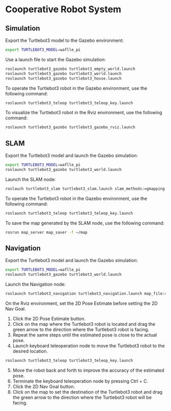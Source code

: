 # Cooperative Robot System

## Simulation

Export the Turtlebot3 model to the Gazebo environment:

```bash
export TURTLEBOT3_MODEL=waflle_pi
```
Use a launch file to start the Gazebo simulation:

```bash
roslaunch turtlebot3_gazebo turtlebot3_empty_world.launch
roslaunch turtlebot3_gazebo turtlebot3_world.launch
roslaunch turtlebot3_gazebo turtlebot3_house.launch
```

To operate the Turtlebot3 robot in the Gazebo environment, use the following command:

```bash
roslaunch turtlebot3_teleop turtlebot3_teleop_key.launch
```

To visualize the Turtlebot3 robot in the Rviz environment, use the following command:

```bash
roslaunch turtlebot3_gazebo turtlebot3_gazebo_rviz.launch
```

## SLAM

Export the Turtlebot3 model and launch the Gazebo simulation:
  
```bash
export TURTLEBOT3_MODEL=waflle_pi
roslaunch turtlebot3_gazebo turtlebot3_world.launch
```

Launch the SLAM node:

```bash
roslauch turtlebot3_slam turtlebot3_slam.launch slam_methods:=gmapping
```

To operate the Turtlebot3 robot in the Gazebo environment, use the following command:

```bash
roslaunch turtlebot3_teleop turtlebot3_teleop_key.launch
```

To save the map generated by the SLAM node, use the following command:

```bash
rosrun map_server map_saver -f ~/map
```

## Navigation

Export the Turtlebot3 model and launch the Gazebo simulation:

```bash
export TURTLEBOT3_MODEL=waflle_pi
roslaunch turtlebot3_gazebo turtlebot3_world.launch
```

Launch the Navigation node:

```bash
roslaunch turtlebot3_navigation turtlebot3_navigation.launch map_file:=$HOME/map.yaml
```

On the Rviz environment, set the 2D Pose Estimate before setting the 2D Nav Goal.
1. Click the 2D Pose Estimate button.
2. Click on the map where the Turtlebot3 robot is located and drag the green arrow to the direction where the Turtlebot3 robot is facing.
3. Repeat the same steps until the estimated pose is close to the actual pose.
4. Launch keyboard teleoperation node to move the Turtlebot3 robot to the desired location.

```bash
roslaunch turtlebot3_teleop turtlebot3_teleop_key.launch
```
5. Move the robot back and forth to improve the accuracy of the estimated pose.
6. Terminate the keyboard teleoperation node by pressing Ctrl + C.
7. Click the 2D Nav Goal button.
8. Click on the map to set the destination of the Turtlebot3 robot and drag the green arrow to the direction where the Turtlebot3 robot will be facing.
